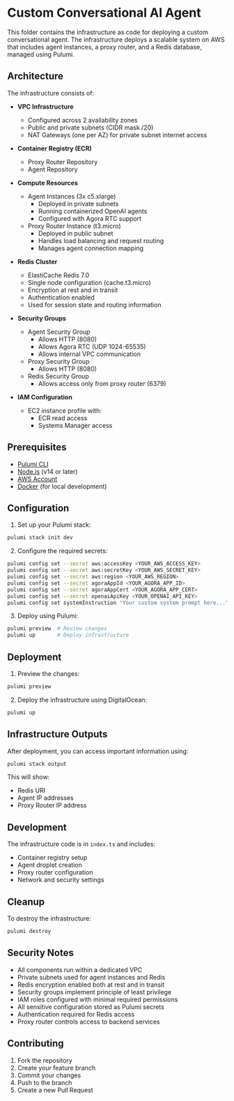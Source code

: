 # Custom Conversational AI Agent

This folder contains the infrastructure as code for deploying a custom conversational agent. The infrastructure deploys a scalable system on AWS that includes agent instances, a proxy router, and a Redis database, managed using Pulumi.

## Architecture

The infrastructure consists of:

- **VPC Infrastructure**

  - Configured across 2 availability zones
  - Public and private subnets (CIDR mask /20)
  - NAT Gateways (one per AZ) for private subnet internet access

- **Container Registry (ECR)**

  - Proxy Router Repository
  - Agent Repository

- **Compute Resources**

  - Agent Instances (3x c5.xlarge)
    - Deployed in private subnets
    - Running containerized OpenAI agents
    - Configured with Agora RTC support
  - Proxy Router Instance (t3.micro)
    - Deployed in public subnet
    - Handles load balancing and request routing
    - Manages agent connection mapping

- **Redis Cluster**

  - ElastiCache Redis 7.0
  - Single node configuration (cache.t3.micro)
  - Encryption at rest and in transit
  - Authentication enabled
  - Used for session state and routing information

- **Security Groups**

  - Agent Security Group
    - Allows HTTP (8080)
    - Allows Agora RTC (UDP 1024-65535)
    - Allows internal VPC communication
  - Proxy Security Group
    - Allows HTTP (8080)
  - Redis Security Group
    - Allows access only from proxy router (6379)

- **IAM Configuration**
  - EC2 instance profile with:
    - ECR read access
    - Systems Manager access

## Prerequisites

- [Pulumi CLI](https://www.pulumi.com/docs/get-started/install/)
- [Node.js](https://nodejs.org/) (v14 or later)
- [AWS Account](https://aws.amazon.com/)
- [Docker](https://www.docker.com/get-started) (for local development)

## Configuration

1. Set up your Pulumi stack:

```bash
pulumi stack init dev
```

2. Configure the required secrets:

```bash
pulumi config set --secret aws:accessKey <YOUR_AWS_ACCESS_KEY>
pulumi config set --secret aws:secretKey <YOUR_AWS_SECRET_KEY>
pulumi config set --secret aws:region <YOUR_AWS_REGION>
pulumi config set --secret agoraAppId <YOUR_AGORA_APP_ID>
pulumi config set --secret agoraAppCert <YOUR_AGORA_APP_CERT>
pulumi config set --secret openaiApiKey <YOUR_OPENAI_API_KEY>
pulumi config set systemInstruction "Your custom system prompt here..."
```

3. Deploy using Pulumi:

```bash
pulumi preview  # Review changes
pulumi up       # Deploy infrastructure
```

## Deployment

1. Preview the changes:

```bash
pulumi preview
```

2. Deploy the infrastructure using DigitalOcean:

```bash
pulumi up
```

## Infrastructure Outputs

After deployment, you can access important information using:

```bash
pulumi stack output
```

This will show:

- Redis URI
- Agent IP addresses
- Proxy Router IP address

## Development

The infrastructure code is in `index.ts` and includes:

- Container registry setup
- Agent droplet creation
- Proxy router configuration
- Network and security settings

## Cleanup

To destroy the infrastructure:

```bash
pulumi destroy
```

## Security Notes

- All components run within a dedicated VPC
- Private subnets used for agent instances and Redis
- Redis encryption enabled both at rest and in transit
- Security groups implement principle of least privilege
- IAM roles configured with minimal required permissions
- All sensitive configuration stored as Pulumi secrets
- Authentication required for Redis access
- Proxy router controls access to backend services

## Contributing

1. Fork the repository
2. Create your feature branch
3. Commit your changes
4. Push to the branch
5. Create a new Pull Request
